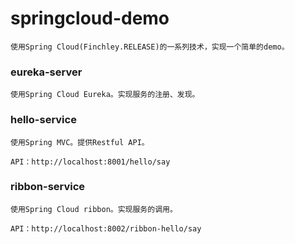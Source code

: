 # springcloud-demo
	
	使用Spring Cloud(Finchley.RELEASE)的一系列技术，实现一个简单的demo。

### eureka-server
	
	使用Spring Cloud Eureka。实现服务的注册、发现。

### hello-service

	使用Spring MVC。提供Restful API。
	
	API：http://localhost:8001/hello/say
	
### ribbon-service

	使用Spring Cloud ribbon。实现服务的调用。
	
	API：http://localhost:8002/ribbon-hello/say